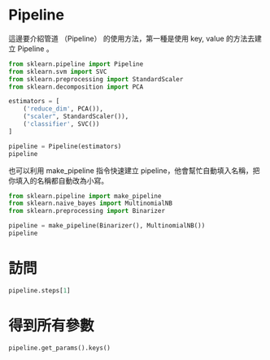 

# Pipeline

這邊要介紹管道 （Pipeline） 的使用方法，第一種是使用 key, value 的方法去建立 Pipeline 。




```python 
from sklearn.pipeline import Pipeline
from sklearn.svm import SVC
from sklearn.preprocessing import StandardScaler
from sklearn.decomposition import PCA

estimators = [
    ('reduce_dim', PCA()), 
    ("scaler", StandardScaler()),
    ('classifier', SVC())
]

pipeline = Pipeline(estimators)
pipeline

```


也可以利用 make_pipeline 指令快速建立 pipeline，他會幫忙自動填入名稱，把你填入的名稱都自動改為小寫。



```python 
from sklearn.pipeline import make_pipeline
from sklearn.naive_bayes import MultinomialNB
from sklearn.preprocessing import Binarizer

pipeline = make_pipeline(Binarizer(), MultinomialNB())
pipeline

```


# 訪問


```python 
pipeline.steps[1]
```


# 得到所有參數


```python 
pipeline.get_params().keys()
```
